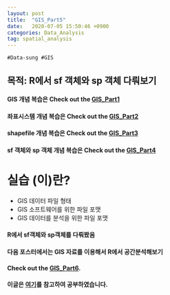 ```yaml
---
layout: post
title:  "GIS_Part5"
date:   2020-07-05 15:50:46 +0900
categories: Data_Analysis
tag: spatial_analysis
---
```


`#Data-sung #GIS`

목적: R에서 sf 객체와 sp 객체 다뤄보기 
---
#### GIS 개념 복습은 Check out the [GIS_Part1][A] 
#### 좌표시스템 개념 복습은 Check out the [GIS_Part2][B]
#### shapefile 개념 복습은 Check out the [GIS_Part3][C]
#### sf 객체와 sp 객체 개념 복습은 Check out the [GIS_Part4][D]

실습 (이)란?
===
- GIS 데이터 파일 형태
- GIS 소프트웨어를 위한 파일 포맷
- GIS 데이터를 분석을 위한 파일 포맷


#### R에서 sf객체와 sp객체를 다뤄봤음
#### 다음 포스터에서는 GIS 자료를 이용해서 R에서 공간분석해보기
#### Check out the [GIS_Part6][S].
#### 이글은 [여기][H]를 참고하여 공부하였습니다.

[A]: http://127.0.0.1:4000/data_analysis/2020/07/04/GIS/
[B]: http://127.0.0.1:4000/data_analysis/2020/07/04/GIS_2/
[C]: http://127.0.0.1:4000/data_analysis/2020/07/04/GIS_3/
[D]: http://127.0.0.1:4000/data_analysis/2020/07/04/GIS_4/
[S]: http://127.0.0.1:4000/data_analysis/2020/07/05/GIS_6/
[H]: https://medium.com/@hslee09/r-gis%EB%B6%84%EC%84%9D%E2%85%B3-sf-%EA%B0%9D%EC%B2%B4%EC%99%80-sp-%EA%B0%9D%EC%B2%B4-2d49521a2b70